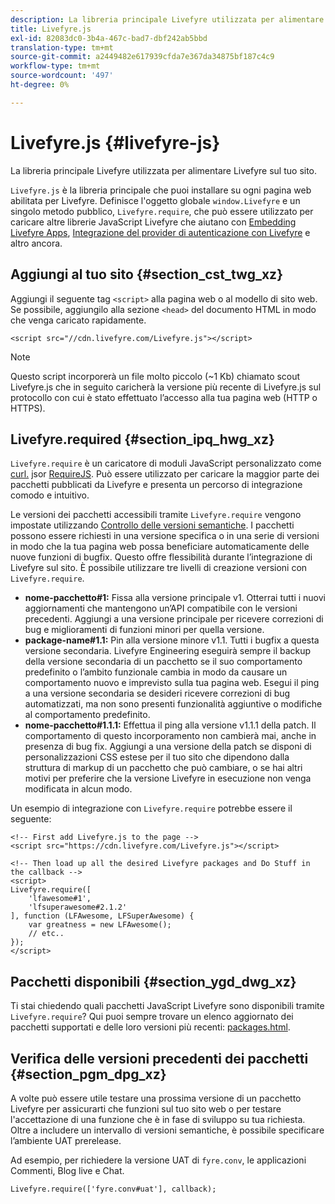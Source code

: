 ```yaml
---
description: La libreria principale Livefyre utilizzata per alimentare Livefyre sul tuo sito.
title: Livefyre.js
exl-id: 82083dc0-3b4a-467c-bad7-dbf242ab5bbd
translation-type: tm+mt
source-git-commit: a2449482e617939cfda7e367da34875bf187c4c9
workflow-type: tm+mt
source-wordcount: '497'
ht-degree: 0%

---
```


# Livefyre.js {#livefyre-js}

La libreria principale Livefyre utilizzata per alimentare Livefyre sul tuo sito.

`Livefyre.js` è la libreria principale che puoi installare su ogni pagina web abilitata per Livefyre. Definisce l&#39;oggetto globale `window.Livefyre` e un singolo metodo pubblico, `Livefyre.require`, che può essere utilizzato per caricare altre librerie JavaScript Livefyre che aiutano con [Embedding Livefyre Apps](/help/implementation/c-getting-started/c-implementation-process/c-using-livefyre.js-to-create-customize-and-use-apps-on-your-site.md), [Integrazione del provider di autenticazione con Livefyre](/help/implementation/t-about-identity-integration/t-about-identity-integration.md) e altro ancora.

## Aggiungi al tuo sito {#section_cst_twg_xz}

Aggiungi il seguente tag `<script>` alla pagina web o al modello di sito web. Se possibile, aggiungilo alla sezione `<head>` del documento HTML in modo che venga caricato rapidamente.

```
<script src="//cdn.livefyre.com/Livefyre.js"></script>
```

>[!NOTE]
>
>Questo script incorporerà un file molto piccolo (~1 Kb) chiamato scout Livefyre.js che in seguito caricherà la versione più recente di Livefyre.js sul protocollo con cui è stato effettuato l’accesso alla tua pagina web (HTTP o HTTPS).

## Livefyre.required {#section_ipq_hwg_xz}

`Livefyre.require` è un caricatore di moduli JavaScript personalizzato come  [curl.](https://github.com/cujojs/curl) jsor  [RequireJS](https://requirejs.org/). Può essere utilizzato per caricare la maggior parte dei pacchetti pubblicati da Livefyre e presenta un percorso di integrazione comodo e intuitivo.

Le versioni dei pacchetti accessibili tramite `Livefyre.require` vengono impostate utilizzando [Controllo delle versioni semantiche](https://semver.org/). I pacchetti possono essere richiesti in una versione specifica o in una serie di versioni in modo che la tua pagina web possa beneficiare automaticamente delle nuove funzioni di bugfix. Questo offre flessibilità durante l’integrazione di Livefyre sul sito. È possibile utilizzare tre livelli di creazione versioni con `Livefyre.require`.

* **nome-pacchetto#1:** Fissa alla versione principale v1. Otterrai tutti i nuovi aggiornamenti che mantengono un’API compatibile con le versioni precedenti. Aggiungi a una versione principale per ricevere correzioni di bug e miglioramenti di funzioni minori per quella versione.
* **package-name#1.1:** Pin alla versione minore v1.1. Tutti i bugfix a questa versione secondaria. Livefyre Engineering eseguirà sempre il backup della versione secondaria di un pacchetto se il suo comportamento predefinito o l’ambito funzionale cambia in modo da causare un comportamento nuovo e imprevisto sulla tua pagina web. Esegui il ping a una versione secondaria se desideri ricevere correzioni di bug automatizzati, ma non sono presenti funzionalità aggiuntive o modifiche al comportamento predefinito.
* **nome-pacchetto#1.1.1:** Effettua il ping alla versione v1.1.1 della patch. Il comportamento di questo incorporamento non cambierà mai, anche in presenza di bug fix. Aggiungi a una versione della patch se disponi di personalizzazioni CSS estese per il tuo sito che dipendono dalla struttura di markup di un pacchetto che può cambiare, o se hai altri motivi per preferire che la versione Livefyre in esecuzione non venga modificata in alcun modo.

Un esempio di integrazione con `Livefyre.require` potrebbe essere il seguente:

```
<!-- First add Livefyre.js to the page --> 
<script src="https://cdn.livefyre.com/Livefyre.js"></script> 
  
<!-- Then load up all the desired Livefyre packages and Do Stuff in the callback --> 
<script> 
Livefyre.require([ 
    'lfawesome#1', 
    'lfsuperawesome#2.1.2' 
], function (LFAwesome, LFSuperAwesome) { 
    var greatness = new LFAwesome(); 
    // etc.. 
}); 
</script>
```

## Pacchetti disponibili {#section_ygd_dwg_xz}

Ti stai chiedendo quali pacchetti JavaScript Livefyre sono disponibili tramite `Livefyre.require`? Qui puoi sempre trovare un elenco aggiornato dei pacchetti supportati e delle loro versioni più recenti: [packages.html](https://cdn.livefyre.com/packages.html).

## Verifica delle versioni precedenti dei pacchetti {#section_pgm_dpg_xz}

A volte può essere utile testare una prossima versione di un pacchetto Livefyre per assicurarti che funzioni sul tuo sito web o per testare l&#39;accettazione di una funzione che è in fase di sviluppo su tua richiesta. Oltre a includere un intervallo di versioni semantiche, è possibile specificare l’ambiente UAT prerelease.

Ad esempio, per richiedere la versione UAT di `fyre.conv`, le applicazioni Commenti, Blog live e Chat.

```
Livefyre.require(['fyre.conv#uat'], callback); 
```
